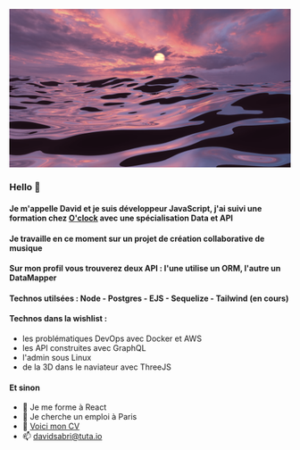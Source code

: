 ![Cover](https://github.com/DavSab/DavSab/blob/eab717128d35ed9157fdebdf013561247aa8d116/img/bg.png)
### Hello 👋

#### Je m'appelle David et je suis développeur JavaScript, j'ai suivi une formation chez [O'clock](https://oclock.io/formations/developpeur-web-fullstack-javascript) avec une spécialisation Data et API

#### Je travaille en ce moment sur un projet de création collaborative de musique

#### Sur mon profil vous trouverez deux API : l'une utilise un ORM, l'autre un DataMapper

#### Technos utilsées : Node - Postgres - EJS - Sequelize - Tailwind (en cours)

#### Technos dans la wishlist :
- les problématiques DevOps avec Docker et AWS
- les API construites avec GraphQL
- l'admin sous Linux
- de la 3D dans le naviateur avec ThreeJS

#### Et sinon 
- 🌱 Je me forme à React 
- 👯 Je cherche un emploi à Paris
- 💬 [Voici mon CV](https://www.linkedin.com/in/davidsabri/)
- 📫 davidsabri@tuta.io



